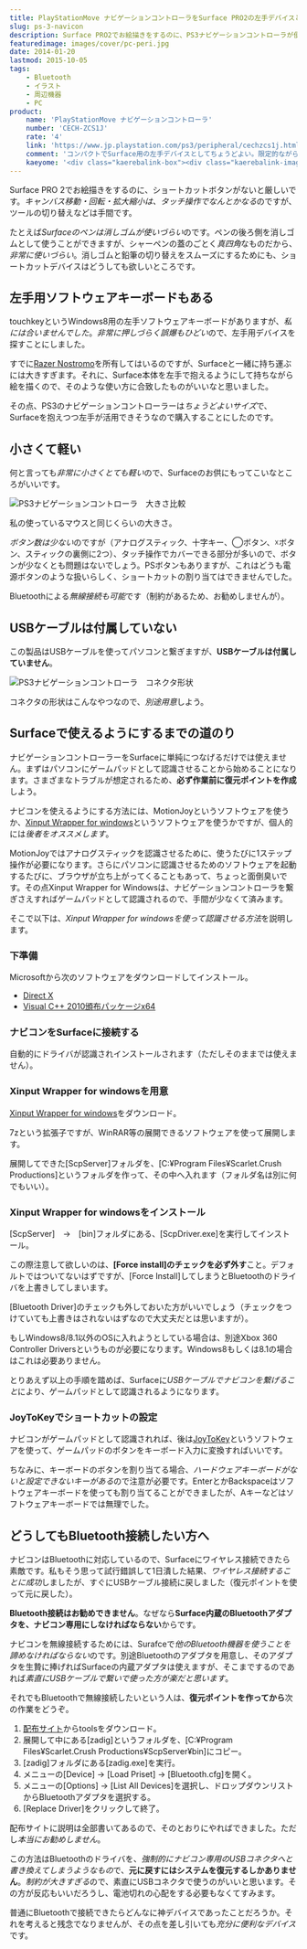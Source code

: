```yaml
---
title: PlayStationMove ナビゲーションコントローラをSurface PRO2の左手デバイスとして使ってみた感想
slug: ps-3-navicon
description: Surface PRO2でお絵描きをするのに、PS3ナビゲーションコントローラが便利です。キャンバスの移動はタッチ操作で行うことができるので、少ないボタンでもなんとかやりくりできると思います。
featuredimage: images/cover/pc-peri.jpg
date: 2014-01-20
lastmod: 2015-10-05
tags: 
    - Bluetooth
    - イラスト
    - 周辺機器
    - PC
product:
    name: 'PlayStationMove ナビゲーションコントローラ'
    number: 'CECH-ZCS1J'
    rate: '4'
    link: 'https://www.jp.playstation.com/ps3/peripheral/cechzcs1j.html'
    comment: 'コンパクトでSurface用の左手デバイスとしてちょうどよい。限定的ながらBluetooth接続も可能。'
    kaeyome: '<div class="kaerebalink-box"><div class="kaerebalink-image"><a href="https://www.amazon.co.jp/exec/obidos/ASIN/B003Y8YW3G/illusionspace-22/ref=nosim/" rel="nofollow" target="_blank"><img src="https://ecx.images-amazon.com/images/I/31XM3HoxuAL._SL160_.jpg" style="border: none;" /></a></div><div class="kaerebalink-info"><div class="kaerebalink-name"><a href="https://www.amazon.co.jp/exec/obidos/ASIN/B003Y8YW3G/illusionspace-22/ref=nosim/" rel="nofollow" target="_blank">PlayStationMove ナビゲーションコントローラ</a><div class="kaerebalink-powered-date">posted with <a href="https://kaereba.com" rel="nofollow" target="_blank">カエレバ</a></div></div><div class="kaerebalink-detail"> ソニー・コンピュータエンタテインメント 2010-10-21    </div><div class="kaerebalink-link1"><div class="shoplinkamazon"><a href="https://www.amazon.co.jp/gp/search?keywords=PlayStationMove%20%83i%83r%83Q%81%5B%83V%83%87%83%93%83R%83%93%83g%83%8D%81%5B%83%89&__mk_ja_JP=%83J%83%5E%83J%83i&tag=illusionspace-22" rel="nofollow" target="_blank" title="アマゾン" >Amazonで購入</a></div><div class="shoplinkrakuten"><a href="https://hb.afl.rakuten.co.jp/hgc/0e95387f.f2aef20d.0e953880.25e412bd/?pc=http%3A%2F%2Fsearch.rakuten.co.jp%2Fsearch%2Fmall%2FPlayStationMove%2520%25E3%2583%258A%25E3%2583%2593%25E3%2582%25B2%25E3%2583%25BC%25E3%2582%25B7%25E3%2583%25A7%25E3%2583%25B3%25E3%2582%25B3%25E3%2583%25B3%25E3%2583%2588%25E3%2583%25AD%25E3%2583%25BC%25E3%2583%25A9%2F-%2Ff.1-p.1-s.1-sf.0-st.A-v.2%3Fx%3D0%26scid%3Daf_ich_link_urltxt%26m%3Dhttp%3A%2F%2Fm.rakuten.co.jp%2F" rel="nofollow" target="_blank" title="楽天市場" >楽天市場で購入</a></div></div></div><div class="booklink-footer" style="clear: left"></div></div>'
---
```


Surface PRO 2でお絵描きをするのに、ショートカットボタンがないと厳しいです。<em>キャンバス移動・回転・拡大縮小は、タッチ操作でなんとかなる</em>のですが、ツールの切り替えなどは手間です。

たとえば<em>Surfaceのペンは消しゴムが使いづらい</em>のです。ペンの後ろ側を消しゴムとして使うことができますが、シャーペンの蓋のごとく<em>真四角</em>なものだから、<em>非常に使いづらい</em>。消しゴムと鉛筆の切り替えをスムーズにするためにも、ショートカットデバイスはどうしても欲しいところです。


## 左手用ソフトウェアキーボードもある


touchkeyというWindows8用の左手ソフトウェアキーボードがありますが、<em>私には合いませんでした</em>。<em>非常に押しづらく誤爆もひどい</em>ので、左手用デバイスを探すことにしました。

すでに<a href="https://wantit.gcreate.jp/nostromo/" title="お絵描きが捗る左手用デバイス">Razer Nostromo</a>を所有してはいるのですが、Surfaceと一緒に持ち運ぶには大きすぎます。それに、Surface本体を左手で抱えるようにして持ちながら絵を描くので、そのような使い方に合致したものがいいなと思いました。

その点、PS3のナビゲーションコントローラーは<em>ちょうどよいサイズ</em>で、Surfaceを抱えつつ左手が活用できそうなので購入することにしたのです。


## 小さくて軽い


何と言っても<em>非常に小さくとても軽い</em>ので、Surfaceのお供にもってこいなところがいいです。

![PS3ナビゲーションコントローラ　大きさ比較](P1161984.jpg)

私の使っているマウスと同じくらいの大きさ。

<em>ボタン数は少ない</em>のですが（アナログスティック、十字キー、◯ボタン、☓ボタン、スティックの裏側に2つ）、タッチ操作でカバーできる部分が多いので、ボタンが少なくとも問題はないでしょう。PSボタンもありますが、これはどうも電源ボタンのような扱いらしく、ショートカットの割り当てはできませんでした。

Bluetoothによる<em>無線接続も可能</em>です（制約があるため、お勧めしませんが）。


## USBケーブルは付属していない


この製品はUSBケーブルを使ってパソコンと繋ぎますが、<strong>USBケーブルは付属していません</strong>。

![PS3ナビゲーションコントローラ　コネクタ形状](P1161986.jpg)

コネクタの形状はこんなやつなので、<em>別途用意</em>しよう。


## Surfaceで使えるようにするまでの道のり


ナビゲーションコントローラーをSurfaceに単純につなげるだけでは使えません。まずはパソコンにゲームパッドとして認識させることから始めることになります。さまざまなトラブルが想定されるため、<strong>必ず作業前に復元ポイントを作成</strong>しよう。

ナビコンを使えるようにする方法には、MotionJoyというソフトウェアを使うか、<a href="https://forums.pcsx2.net/Thread-XInput-Wrapper-for-DS3-and-Play-com-USB-Dual-DS2-Controller" target="_blank">Xinput Wrapper for windows</a>というソフトウェアを使うかですが、個人的には<em>後者をオススメします</em>。

MotionJoyではアナログスティックを認識させるために、使うたびに1ステップ操作が必要になります。さらにパソコンに認識させるためのソフトウェアを起動するたびに、ブラウザが立ち上がってくることもあって、ちょっと面倒臭いです。その点Xinput Wrapper for Windowsは、ナビゲーションコントローラを繋ぎさえすればゲームパッドとして認識されるので、手間が少なくて済みます。

そこで以下は、<em>Xinput Wrapper for windowsを使って認識させる方法</em>を説明します。


### 下準備


Microsoftから次のソフトウェアをダウンロードしてインストール。

<ul>
<li><a href="https://www.microsoft.com/ja-jp/directx/default.aspx" target="_blank">Direct X</a></li>
<li><a href="https://www.microsoft.com/ja-jp/download/details.aspx?id=14632" target="_blank">Visual C++ 2010頒布パッケージx64</a></li>
</ul>

### ナビコンをSurfaceに接続する


自動的にドライバが認識されインストールされます（ただしそのままでは使えません）。


### Xinput Wrapper for windowsを用意


<a href="https://forums.pcsx2.net/Thread-XInput-Wrapper-for-DS3-and-Play-com-USB-Dual-DS2-Controller" target="_blank">Xinput Wrapper for windows</a>をダウンロード。

7zという拡張子ですが、WinRAR等の展開できるソフトウェアを使って展開します。

展開してできた[ScpServer]フォルダを、[C:¥Program Files¥Scarlet.Crush Productions]というフォルダを作って、その中へ入れます（フォルダ名は別に何でもいい）。


### Xinput Wrapper for windowsをインストール


[ScpServer]　→　[bin]フォルダにある、[ScpDriver.exe]を実行してインストール。

この際注意して欲しいのは、<strong>[Force install]のチェックを必ず外す</strong>こと。デフォルトではついてないはずですが、[Force Install]してしまうとBluetoothのドライバを上書きしてしまいます。

[Bluetooth Driver]のチェックも外しておいた方がいいでしょう（チェックをつけていても上書きはされないはずなので大丈夫だとは思いますが）。

もしWindows8/8.1以外のOSに入れようとしている場合は、別途Xbox 360 Controller Driversというものが必要になります。Windows8もしくは8.1の場合はこれは必要ありません。

とりあえず以上の手順を踏めば、Surfaceに<em>USBケーブルでナビコンを繋げること</em>により、ゲームパッドとして認識されるようになります。


### JoyToKeyでショートカットの設定


ナビコンがゲームパッドとして認識されれば、後は<a href="https://joytokey.net/ja/" target="_blank">JoyToKey</a>というソフトウェアを使って、ゲームパッドのボタンをキーボード入力に変換すればいいです。

ちなみに、キーボードのボタンを割り当てる場合、<em>ハードウェアキーボードがないと設定できないキーがある</em>ので注意が必要です。EnterとかBackspaceはソフトウェアキーボードを使っても割り当てることができましたが、Aキーなどはソフトウェアキーボードでは無理でした。


## どうしてもBluetooth接続したい方へ


ナビコンはBluetoothに対応しているので、Surfaceにワイヤレス接続できたら素敵です。私もそう思って試行錯誤して1日潰した結果、<em>ワイヤレス接続することに成功</em>しましたが、すぐにUSBケーブル接続に戻しました（復元ポイントを使って元に戻した）。

<strong>Bluetooth接続はお勧めできません</strong>。なぜなら<strong>Surface内蔵のBluetoothアダプタを、ナビコン専用にしなければならない</strong>からです。

ナビコンを無線接続するためには、Surafceで<em>他のBluetooth機器を使うことを諦めなければならない</em>のです。別途Bluetoothのアダプタを用意し、そのアダプタを生贄に捧げればSurfaceの内蔵アダプタは使えますが、そこまでするのであれば<em>素直にUSBケーブルで繋いで使った方が楽だと思います</em>。

それでもBluetoothで無線接続したいという人は、<strong>復元ポイントを作ってから</strong>次の作業をどうぞ。

<ol>
<li><a href="https://forums.pcsx2.net/Thread-XInput-Wrapper-for-DS3-and-Play-com-USB-Dual-DS2-Controller" target="_blank">配布サイト</a>からtoolsをダウンロード。</li>
<li>展開して中にある[zadig]というフォルダを、[C:¥Program Files¥Scarlet.Crush Productions¥ScpServer¥bin]にコピー。</li>
<li>[zadig]フォルダにある[zadig.exe]を実行。</li>
<li>メニューの[Device] → [Load Priset] → [Bluetooth.cfg]を開く。</li>
<li>メニューの[Options] → [List All Devices]を選択し、ドロップダウンリストからBluetoothアダプタを選択する。</li>
<li>[Replace Driver]をクリックして終了。</li>
</ol>

配布サイトに説明は全部書いてあるので、そのとおりにやればできました。ただし<em>本当にお勧めしません</em>。

この方法はBluetoothのドライバを、<em>強制的にナビコン専用のUSBコネクタへと書き換えてしまうようなもの</em>で、<strong>元に戻すにはシステムを復元するしかありません</strong>。<em>制約が大きすぎる</em>ので、素直にUSBコネクタで使うのがいいと思います。その方が反応もいいだろうし、電池切れの心配をする必要もなくてすみます。

普通にBluetoothで接続できたらどんなに神デバイスであったことだろうか。それを考えると残念でなりませんが、その点を差し引いても<em>充分に便利なデバイス</em>です。

